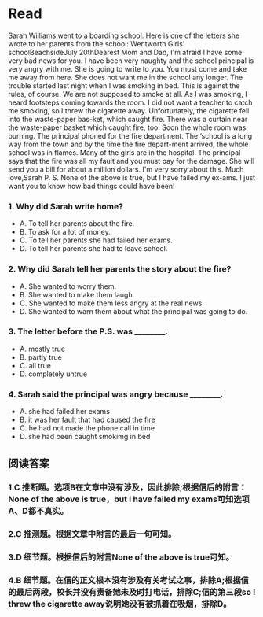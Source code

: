 # Read
Sarah Williams went to a boarding school. Here is one of the letters she wrote to her parents from the school:
Wentworth Girls' schoolBeachsideJuly 20thDearest Mom and Dad,
I'm afraid I have some very bad news for you. I have been very naughty and the school principal is very angry with me. She is going to write to you. You must come and take me away from here. She does not want me in the school any longer.
The trouble started last night when I was smoking in bed. This is against the rules, of course. We are not supposed to smoke at all.
As I was smoking, I heard footsteps coming towards the room. I did not want a teacher to catch me smoking, so I threw the cigarette away.
Unfortunately, the cigarette fell into the waste-paper bas-ket, which caught fire.
There was a curtain near the waste-paper basket which caught fire, too. Soon the whole room was burning.
The principal phoned for the fire department. The ‘school is a long way from the town and by the time the fire depart-ment arrived, the whole school was in flames. Many of the girls are in the hospital.
The principal says that the fire was all my fault and you must pay for the damage. She will send you a bill for about a million dollars.
I'm very sorry about this.
Much love,Sarah
P. S. None of the above is true, but I have failed my ex-ams. I just want you to know how bad things could have been!
### 1. Why did Sarah write home?
 * A. To tell her parents about the fire.
 * B. To ask for a lot of money.
 * C. To tell her parents she had failed her exams.
 * D. To tell her parents she had to leave school.
### 2. Why did Sarah tell her parents the story about the fire?
 * A. She wanted to worry them.
 * B. She wanted to make them laugh.
 * C. She wanted to make them less angry at the real news.
 * D. She wanted to warn them about what the principal was going to do.
### 3. The letter before the P.S. was ________.
 * A. mostly true 
 * B. partly true
 * C. all true 
 * D. completely untrue
### 4. Sarah said the principal was angry because ________.
 * A. she had failed her exams
 * B. it was her fault that had caused the fire
 * C. he had not made the phone call in time
 * D. she had been caught smokimg in bed
## 阅读答案
### 1.C 推断题。选项B在文章中没有涉及，因此排除;根据信后的附言：None of the above is true，but l have failed my exams可知选项A、D都不真实。
### 2.C 推测题。根据文章中附言的最后一句可知。
### 3.D 细节题。根据信后的附言None of the above is true可知。
### 4.B 细节题。在信的正文根本没有涉及有关考试之事，排除A;根据信的最后两段，校长并没有责备她未及时打电话，排除C;信的第三段so I threw the cigarette away说明她没有被抓着在吸烟，排除D。
